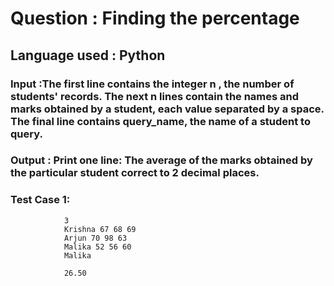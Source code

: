# Question : Finding the percentage
## Language used : Python
### Input :The first line contains the integer n , the number of students' records. The next n lines contain the names and marks obtained by a student, each value                separated by a space. The final line contains query_name, the name of a student to query.
### Output : Print one line: The average of the marks obtained by the particular student correct to 2 decimal places.
### Test Case 1:
                3
                Krishna 67 68 69
                Arjun 70 98 63
                Malika 52 56 60
                Malika 
                
                26.50
                
